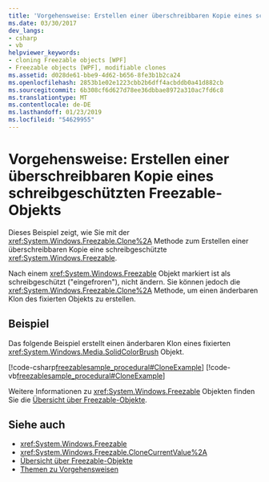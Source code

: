 ```yaml
---
title: 'Vorgehensweise: Erstellen einer überschreibbaren Kopie eines schreibgeschützten Freezable-Objekts'
ms.date: 03/30/2017
dev_langs:
- csharp
- vb
helpviewer_keywords:
- cloning Freezable objects [WPF]
- Freezable objects [WPF], modifiable clones
ms.assetid: d028de61-bbe9-4d62-b656-8fe3b1b2ca24
ms.openlocfilehash: 2853b1e02e1223cbb2b6dff4acbddb0a41d882cb
ms.sourcegitcommit: 6b308cf6d627d78ee36dbbae8972a310ac7fd6c8
ms.translationtype: MT
ms.contentlocale: de-DE
ms.lasthandoff: 01/23/2019
ms.locfileid: "54629955"
---
```

# <a name="how-to-obtain-a-writable-copy-of-a-read-only-freezable"></a>Vorgehensweise: Erstellen einer überschreibbaren Kopie eines schreibgeschützten Freezable-Objekts
Dieses Beispiel zeigt, wie Sie mit der <xref:System.Windows.Freezable.Clone%2A> Methode zum Erstellen einer überschreibbaren Kopie eine schreibgeschützte <xref:System.Windows.Freezable>.  
  
 Nach einem <xref:System.Windows.Freezable> Objekt markiert ist als schreibgeschützt ("eingefroren"), nicht ändern. Sie können jedoch die <xref:System.Windows.Freezable.Clone%2A> Methode, um einen änderbaren Klon des fixierten Objekts zu erstellen.  
  
## <a name="example"></a>Beispiel  
 Das folgende Beispiel erstellt einen änderbaren Klon eines fixierten <xref:System.Windows.Media.SolidColorBrush> Objekt.  
  
 [!code-csharp[freezablesample_procedural#CloneExample](../../../../samples/snippets/csharp/VS_Snippets_Wpf/freezablesample_procedural/CSharp/freezablesample.cs#cloneexample)]
 [!code-vb[freezablesample_procedural#CloneExample](../../../../samples/snippets/visualbasic/VS_Snippets_Wpf/freezablesample_procedural/visualbasic/freezablesample.vb#cloneexample)]  
  
 Weitere Informationen zu <xref:System.Windows.Freezable> Objekten finden Sie die [Übersicht über Freezable-Objekte](../../../../docs/framework/wpf/advanced/freezable-objects-overview.md).  
  
## <a name="see-also"></a>Siehe auch
- <xref:System.Windows.Freezable>
- <xref:System.Windows.Freezable.CloneCurrentValue%2A>
- [Übersicht über Freezable-Objekte](../../../../docs/framework/wpf/advanced/freezable-objects-overview.md)
- [Themen zu Vorgehensweisen](../../../../docs/framework/wpf/advanced/base-elements-how-to-topics.md)
